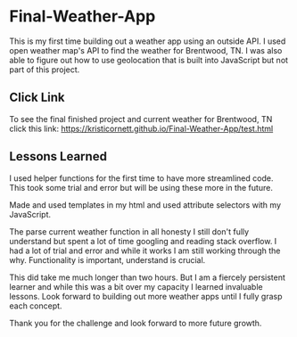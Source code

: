 # Final-Weather-App
This is my first time building out a weather app using an outside API. I used open weather map's API to find the weather for Brentwood, TN. I was also able to figure out how to use geolocation that is built into JavaScript but not part of this project. 

## Click Link
To see the final finished project and current weather for Brentwood, TN click this link: https://kristicornett.github.io/Final-Weather-App/test.html

## Lessons Learned
I used helper functions for the first time to have more streamlined code. This took some trial and error but will be using these more in the future. 

Made and used templates in my html and used attribute selectors with my JavaScript. 

The parse current weather function in all honesty I still don't fully understand but spent a lot of time googling and reading stack overflow. I had a lot of trial and error and while it works I am still working through the why. Functionality is important, understand is crucial. 

This did take me much longer than two hours. But I am a fiercely persistent learner and while this was a bit over my capacity I learned invaluable lessons. Look forward to building out more weather apps until I fully grasp each concept.

Thank you for the challenge and look forward to more future growth. 

